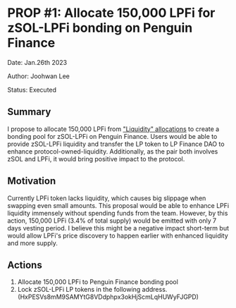 # PROP #1: Allocate 150,000 LPFi for zSOL-LPFi bonding on Penguin Finance

Date: Jan.26th 2023

Author: Joohwan Lee

Status: Executed

## Summary
I propose to allocate 150,000 LPFi from ["Liquidity" allocations](https://solscan.io/account/CeqR5ySV8sdUzhSdSKy2HLPLPeiKQeLcd4s7j8CkPteE) to create a bonding pool for zSOL-LPFi on Penguin Finance. Users would be able to provide zSOL-LPFi liquidity and transfer the LP token to LP Finance DAO to enhance protocol-owned-liquidity. Additionally, as the pair both involves zSOL and LPFi, it would bring positive impact to the protocol. 

## Motivation
Currently LPFi token lacks liquidity, which causes big slippage when swapping even small amounts. This proposal would be able to enhance LPFi liquidity immensely without spending funds from the team. However, by this action, 150,000 LPFi (3.4% of total supply) would be emitted with only 7 days vesting period. I believe this might be a negative impact short-term but would allow LPFi's price discovery to happen earlier with enhanced liquidity and more supply.

## Actions
1. Allocate 150,000 LPFi to Penguin Finance bonding pool
2. Lock zSOL-LPFi LP tokens in the following address. (HxPESVs8mM9SAMYtG8VDdphpx3okHjScmLqHUWyFJGPD)
